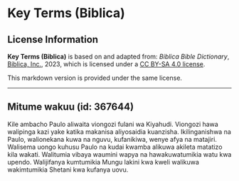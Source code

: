 # Key Terms (Biblica)

## License Information

**Key Terms (Biblica)** is based on and adapted from: _Biblica Bible Dictionary_, [Biblica, Inc.](https://www.biblica.com/), 2023, which is licensed under a [CC BY-SA 4.0 license](https://creativecommons.org/licenses/by-sa/4.0/legalcode.en).

This markdown version is provided under the same license.



--------------------------------

## Mitume wakuu (id: 367644)

Kile ambacho Paulo aliwaita viongozi fulani wa Kiyahudi. Viongozi hawa walipinga kazi yake katika makanisa aliyosaidia kuanzisha. Ikilinganishwa na Paulo, walionekana kuwa na nguvu, kufanikiwa, wenye afya na matajiri. Walisema uongo kuhusu Paulo na kudai kwamba alikuwa akileta matatizo kila wakati. Walitumia vibaya waumini wapya na hawakuwatumikia watu kwa upendo. Walijifanya kumtumikia Mungu lakini kwa kweli walikuwa wakimtumikia Shetani kwa kufanya uovu.


